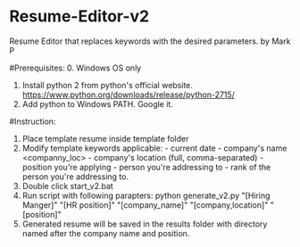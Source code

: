 # Resume-Editor-v2
Resume Editor that replaces keywords with the desired parameters.
by Mark P

#Prerequisites: 
0. Windows OS only
1. Install python 2 from python's official website.
https://www.python.org/downloads/release/python-2715/
2. Add python to Windows PATH. Google it.

#Instruction:
1. Place template resume inside template folder
2. Modify template keywords applicable:
    <date> - current date
    <company> - company's name
    <companny_loc> - company's location (full, comma-separated)
    <position> - position you're applying
    <to> - person you're addressing to
    <rank> - rank of the person you're addressing to.
3. Double click start_v2.bat
4. Run script with following parapters:
    python generate_v2.py "[Hiring Manger]" "[HR position]" "[company_name]" "[company,location]" "[position]"
5. Generated resume will be saved in the results folder with directory named after the company name and position.  
